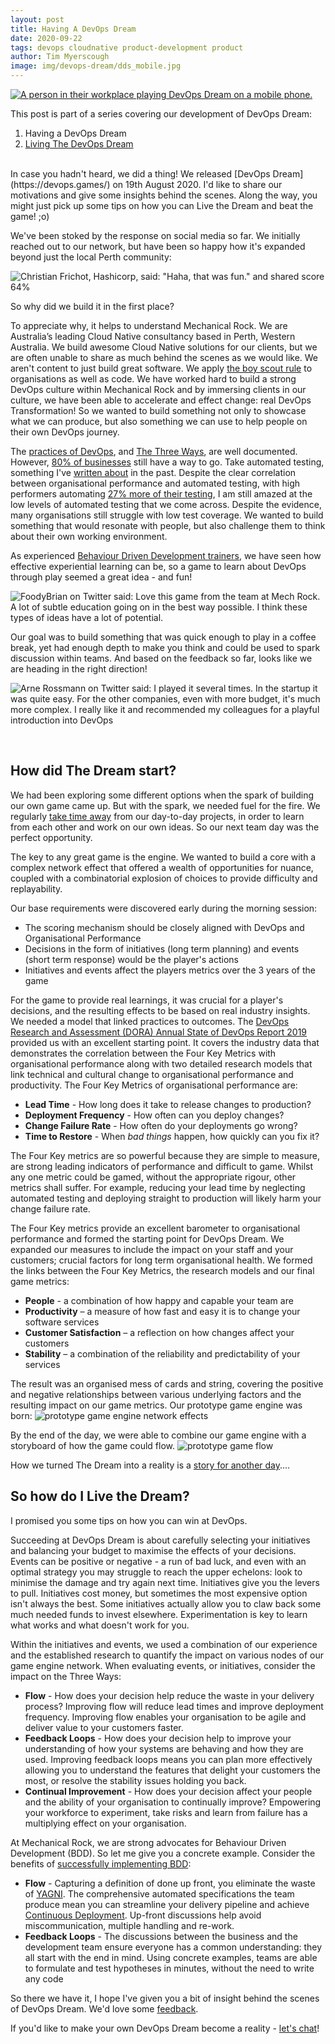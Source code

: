 ```yaml
---
layout: post
title: Having A DevOps Dream
date: 2020-09-22
tags: devops cloudnative product-development product
author: Tim Myerscough
image: img/devops-dream/dds_mobile.jpg
---
```


<centre><a href="https://devops.games"><img src="/img/devops-dream/dds_mobile.jpg" alt="A person in their workplace playing DevOps Dream on a mobile phone." /></a></centre>

This post is part of a series covering our development of DevOps Dream:
1. Having a DevOps Dream
1. [Living The DevOps Dream][3]

<br/>
In case you hadn't heard, we did a thing! We released [DevOps Dream](https://devops.games/) on 19th August 2020.  I'd like to share our motivations and give some insights behind the scenes.  Along the way, you might just pick up some tips on how you can Live the Dream and beat the game! ;o)

We've been stoked by the response on social media so far. We initially reached out to our network, but have been so happy how it's expanded beyond just the local Perth community:

![Christian Frichot, Hashicorp, said: "Haha, that was fun." and shared score 64%](/img/devops-dream/sm-2.png)

So why did we build it in the first place?

To appreciate why, it helps to understand Mechanical Rock. We are Australia’s leading Cloud Native consultancy based in Perth, Western Australia.  We build awesome Cloud Native solutions for our clients, but we are often unable to share as much behind the scenes as we would like.  We aren't content to just build great software.  We apply [the boy scout rule](https://97-things-every-x-should-know.gitbooks.io/97-things-every-programmer-should-know/content/en/thing_08/) to organisations as well as code.  We have worked hard to build a strong DevOps culture within Mechanical Rock and by immersing clients in our culture, we have been able to accelerate and effect change: real DevOps Transformation!  So we wanted to build something not only to showcase what we can produce, but also something we can use to help people on their own DevOps journey.

The [practices of DevOps](https://www.amazon.com.au/DevOps-Handbook-World-Class-Reliability-Organizations-ebook/dp/B01M9ASFQ3), and [The Three Ways](https://itrevolution.com/the-three-ways-principles-underpinning-devops/), are well documented.  However, [80% of businesses][1] still have a way to go.  Take automated testing, something I've [written about](https://blog.mechanicalrock.io/2018/01/08/high-code-coverage-is-not-yak-shaving.html) in the past.  Despite the clear correlation between organisational performance and automated testing, with high performers automating [27% more of their testing][2], I am still amazed at the low levels of automated testing that we come across.  Despite the evidence, many organisations still struggle with low test coverage.  We wanted to build something that would resonate with people, but also challenge them to think about their own working environment.

As experienced [Behaviour Driven Development trainers](https://www.mechanicalrock.io/learn/), we have seen how effective experiential learning can be, so a game to learn about DevOps through play seemed a great idea - and fun!

![FoodyBrian on Twitter said: Love this game from the team at Mech Rock.  A lot of subtle education going on in the best way possible.  I think these types of ideas have a lot of potential.](/img/devops-dream/sm-4.png)

Our goal was to build something that was quick enough to play in a coffee break, yet had enough depth to make you think and could be used to spark discussion within teams.  And based on the feedback so far, looks like we are heading in the right direction!

![Arne Rossmann on Twitter said: I played it several times.  In the startup it was quite easy. For the other companies, even with more budget, it's much more complex.  I really like it and recommended my colleagues for a playful introduction into DevOps](/img/devops-dream/sm-3.png)

<br/>

## How did The Dream start?

We had been exploring some different options when the spark of building our own game came up.  But with the spark, we needed fuel for the fire.  We regularly [take time away](https://devops.games/pages/improveYourSDO.html#third-way) from our day-to-day projects, in order to learn from each other and work on our own ideas.  So our next team day was the perfect opportunity.

The key to any great game is the engine.  We wanted to build a core with a complex network effect that offered a wealth of opportunities for nuance, coupled with a combinatorial explosion of choices to provide difficulty and replayability.

Our base requirements were discovered early during the morning session:
* The scoring mechanism should be closely aligned with DevOps and Organisational Performance
* Decisions in the form of initiatives (long term planning) and events (short term response) would be the player's actions
* Initiatives and events affect the players metrics over the 3 years of the game

For the game to provide real learnings, it was crucial for a player's decisions, and the resulting effects to be based on real industry insights.  We needed a model that linked practices to outcomes.  The [DevOps Research and Assessment (DORA) Annual State of DevOps Report 2019][1] provided us with an excellent starting point.  It covers the industry data that demonstrates the correlation between the Four Key Metrics with organisational performance along with two detailed research models that link technical and cultural change to organisational performance and productivity.  The Four Key Metrics of organisational performance are:
* **Lead Time** - How long does it take to release changes to production?
* **Deployment Frequency** - How often can you deploy changes?
* **Change Failure Rate** - How often do your deployments go wrong?
* **Time to Restore** - When _bad things_ happen, how quickly can you fix it?

The Four Key metrics are so powerful because they are simple to measure, are strong leading indicators of performance and difficult to game.  Whilst any one metric could be gamed, without the appropriate rigour, other metrics shall suffer.  For example, reducing your lead time by neglecting automated testing and deploying straight to production will likely harm your change failure rate.

The Four Key metrics provide an excellent barometer to organisational performance and formed the starting point for DevOps Dream.  We expanded our measures to include the impact on your staff and your customers; crucial factors for long term organisational health.  We formed the links between the Four Key Metrics, the research models and our final game metrics:
* **People** - a combination of how happy and capable your team are
* **Productivity** – a measure of how fast and easy it is to change your software services
* **Customer Satisfaction** – a reflection on how changes affect your customers
* **Stability** – a combination of the reliability and predictability of your services

The result was an organised mess of cards and string, covering the positive and negative relationships between various underlying factors and the resulting impact on our game metrics.  Our prototype game engine was born:
![prototype game engine network effects](/img/devops-dream/td-network.jpg)

By the end of the day, we were able to combine our game engine with a storyboard of how the game could flow.
![prototype game flow](/img/devops-dream/td-mockup.png)

How we turned The Dream into a reality is a [story for another day][3]....

## So how do I Live the Dream?

I promised you some tips on how you can win at DevOps.

Succeeding at DevOps Dream is about carefully selecting your initiatives and balancing your budget to maximise the effects of your decisions.  Events can be positive or negative - a run of bad luck, and even with an optimal strategy you may struggle to reach the upper echelons: look to minimise the damage and try again next time.
Initiatives give you the levers to pull.  Initiatives cost money, but sometimes the most expensive option isn't always the best.  Some initiatives actually allow you to claw back some much needed funds to invest elsewhere.  Experimentation is key to learn what works and what doesn't work for you.

Within the initiatives and events, we used a combination of our experience and the established research to quantify the impact on various nodes of our game engine network.  When evaluating events, or initiatives, consider the impact on the Three Ways:
* **Flow** - How does your decision help reduce the waste in your delivery process?  Improving flow will reduce lead times and improve deployment frequency.  Improving flow enables your organisation to be agile and deliver value to your customers faster.
* **Feedback Loops** - How does your decision help to improve your understanding of how your systems are behaving and how they are used.  Improving feedback loops means you can plan more effectively allowing you to understand the features that delight your customers the most, or resolve the stability issues holding you back.
* **Continual Improvement** - How does your decision affect your people and the ability of your organisation to continually improve?  Empowering your workforce to experiment, take risks and learn from failure has a multiplying effect on your organisation.

At Mechanical Rock, we are strong advocates for Behaviour Driven Development (BDD).  So let me give you a concrete example.  Consider the benefits of [successfully implementing BDD](https://blog.mechanicalrock.io/2017/12/02/the-problem-with-bdd.html):
* **Flow** - Capturing a definition of done up front, you eliminate the waste of [YAGNI](https://www.martinfowler.com/bliki/Yagni.html).  The comprehensive automated specifications the team produce mean you can streamline your delivery pipeline and achieve [Continuous Deployment](https://blog.mechanicalrock.io/2019/07/01/continuous-deployment-the-first-step-on-the-road-to-recovery.html).  Up-front discussions help avoid miscommunication, multiple handling and re-work.
* **Feedback Loops** - The discussions between the business and the development team ensure everyone has a common understanding: they all start with the end in mind.  Using concrete examples, teams are able to formulate and test hypotheses in minutes, without the need to write any code

So there we have it, I hope I've given you a bit of insight behind the scenes of DevOps Dream.  We'd love some [feedback](https://docs.google.com/forms/d/e/1FAIpQLSeHge47AcmHexsTkPjpMLq7-dz95kFOctZgDhfsdZDAlt9Yyw/viewform?usp=sf_link).

If you'd like to make your own DevOps Dream become a reality - [let's chat](https://www.mechanicalrock.io/lets-get-started/)!


[1]: https://services.google.com/fh/files/misc/state-of-devops-2019.pdf
[2]: https://services.google.com/fh/files/misc/state-of-devops-2017.pdf
[3]: /2020/10/14/living-the-devops-dream.html
